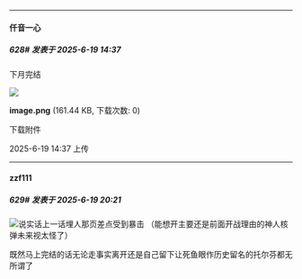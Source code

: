 ﻿
*****

####  仟音一心  
##### 628#       发表于 2025-6-19 14:37

下月完结

<img src="https://img.stage1st.com/forum/202506/19/143715n6n6blyta7kpa6v9.png" referrerpolicy="no-referrer">

<strong>image.png</strong> (161.44 KB, 下载次数: 0)

下载附件

2025-6-19 14:37 上传


*****

####  zzf111  
##### 629#       发表于 2025-6-19 20:21

<img src="https://static.stage1st.com/image/smiley/face2017/002.png" referrerpolicy="no-referrer">说实话上一话埋人那页差点受到暴击
（能想开主要还是前面开战理由的神人核弹未来视太怪了）

既然马上完结的话无论走事实离开还是自己留下让死鱼眼作历史留名的托尔芬都无所谓了

